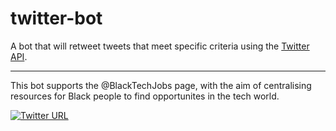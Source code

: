 # twitter-bot

A bot that will retweet tweets that meet specific criteria using the [Twitter API](https://developer.twitter.com/en/docs/twitter-api).

---

This bot supports the @BlackTechJobs page, with the aim of centralising resources for Black people to find opportunites in the tech world.

[![Twitter URL](https://img.shields.io/twitter/url.svg?label=Follow%20%40BlackTechJobs&style=social&url=https%3A%2F%2Ftwitter.com%2FBlackTechJobs)](https://twitter.com/black_in_tech_)
